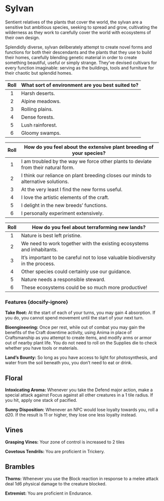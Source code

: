 # Sylvan

Sentient relatives of the plants that cover the world, the sylvan are a sensitive but ambitious species, seeking to spread and grow, cultivating the wilderness as they work to carefully cover the world with ecosystems of their own design.

Splendidly diverse, sylvan deliberately attempt to create novel forms and functions for both their descendants and the plants that they use to build their homes, carefully blending genetic material in order to create something beautiful, useful or simply strange. They’ve devised cultivars for every function imaginable: serving as the buildings, tools and furniture for their chaotic but splendid homes.

<div class="side-panel">

| Roll | What sort of environment are you best suited to? |
| :--: | ------------------------------------------------ |
|  1   | Harsh deserts.                                   |
|  2   | Alpine meadows.                                  |
|  3   | Rolling plains.                                  |
|  4   | Dense forests.                                   |
|  5   | Lush rainforest.                                 |
|  6   | Gloomy swamps.                                   |

| Roll | How do you feel about the extensive plant breeding of your species?                |
| :--: | ---------------------------------------------------------------------------------- |
|  1   | I am troubled by the way we force other plants to deviate from their natural form. |
|  2   | I think our reliance on plant breeding closes our minds to alternative solutions.  |
|  3   | At the very least I find the new forms useful.                                     |
|  4   | I love the artistic elements of the craft.                                         |
|  5   | I delight in the new breeds’ functions.                                            |
|  6   | I personally experiment extensively.                                               |

| Roll | How do you feel about terraforming new lands?                                  |
| :--: | ------------------------------------------------------------------------------ |
|  1   | Nature is best left pristine.                                                  |
|  2   | We need to work together with the existing ecosystems and inhabitants.         |
|  3   | It’s important to be careful not to lose valuable biodiversity in the process. |
|  4   | Other species could certainly use our guidance.                                |
|  5   | Nature needs a responsible steward.                                            |
|  6   | These ecosystems could be so much more productive!                             |

</div>

### Features {docsify-ignore}

**Take Root:** At the start of each of your turns, you may gain 4 absorption. If you do, you cannot spend movement until the start of your next turn.

**Bioengineering:** Once per rest, while out of combat you may gain the benefits of the Craft downtime activity, using Anima in place of Craftsmanship as you attempt to create items, and modify arms or armor out of nearby plant life. You do not need to roll on the Supplies die to check whether you have tools or materials.

**Land’s Bounty:** So long as you have access to light for photosynthesis, and water from the soil beneath you, you don’t need to eat or drink.

## Floral

**Intoxicating Aroma:** Whenever you take the Defend major action, make a special attack against Focus against all other creatures in a 1 tile radius. If you hit, apply one stack of pacified.

**Sunny Disposition:** Whenever an NPC would lose loyalty towards you, roll a d20. If the result is 11 or higher, they lose one less loyalty instead.

## Vines

**Grasping Vines:** Your zone of control is increased to 2 tiles

**Covetous Tendrils:** You are proficient in Trickery.

## Brambles

**Thorns:** Whenever you use the Block reaction in response to a melee attack deal 1d6 physical damage to the creature blocked.

**Extremist:** You are proficient in Endurance.
